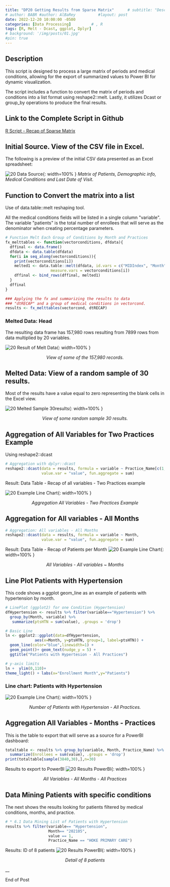 ```yaml
---
title: "DP20 Getting Results from Sparse Matrix"      # subtitle: "Description of R Scripts for data processing."
# author: BABR #author: AlBaRey          #layout: post
date: 2022-12-20 10:00:00 -0500
categories: [Data Processing]         # , R
tags: [R, Melt - Dcast, ggplot, Dplyr]
# background: '/img/posts/01.jpg'
#pin: true
---
```


## Description

This script is designed to process a large matrix of periods and medical conditions, allowing for the export of summarized values to Power BI for dynamic visualization.

The script includes a function to convert the matrix of periods and conditions into a list format using reshape2::melt. Lastly, it utilizes Dcast or group_by operations to produce the final results.


## Link to the Complete Script in Github
[R Script - Recap of Sparse Matrix](https://github.com/albarey33/Data_Analysis_R/blob/main/20%20Recap%20of%20Sparse%20Matrix%20Melt%20Dcast%20Conditions%20vs%20Periods.R)


## Initial Source. View of the CSV file in Excel.

The following is a preview of the initial CSV data presented as an Excel spreadsheet:

![20 Data Source](/images/DataProcess/20_Enrollees_with_Medical_Conditions_Six_Months2.PNG){: width=100% }
_Matrix of Patients, Demographic info, Medical Conditions and Last Date of Visit._


## Function to Convert the matrix into a list

Use of data.table::melt reshaping tool.

All the medical conditions fields will be listed in a single column "variable". The variable "patients" is the total number of enrollees that will serve as the denominator when creating percentage parameters.

```R
# Function Melt Each Group of Conditions by Month and Practices
fx_melttables <- function(vectorconditions, dfdata){
  dffinal <- data.frame()
  dfdata <- data.table(dfdata)
  for(i in seq_along(vectorconditions)){
    print(vectorconditions[i])
    melted1 <- data.table::melt(dfdata, id.vars = c("MIDIndex", "Month", "Practice_Name"), 
                    measure.vars = vectorconditions[i]) 
    dffinal <- bind_rows(dffinal, melted1)
  }
  dffinal
}

### Applying the fx and summarizing the results to data 
### "dtRECAP" and a group of medical conditions in vectorcond. 
results <- fx_melttables(vectorcond, dtRECAP)
```

### Melted Data: Head

The resulting data frame has 157,980 rows resulting from 7899 rows from data multiplied by 20 variables.

![20 Result of Melt Data](/images/DataProcess/20_Melted_Data_20_variables.PNG){: width=100% }
_<center>View of some of the 157,980 records.</center>_

## Melted Data: View of a random sample of 30 results. 

Most of the results have a value equal to zero representing the blank cells in the Excel view. 

![20 Melted Sample 30results](/images/DataProcess/20_Melted_Sample_30results.PNG){: width=100% }
_<center>View of some random sample 30 results.</center>_


## Aggregation of All Variables for Two Practices Example

Using reshape2::dcast

```R
# Aggregation with dplyr::dcast
reshape2::dcast(data = results, formula = variable ~ Practice_Name[c(1,4)], 
                value.var = "value", fun.aggregate = sum)
```

Result: Data Table - Recap of all variables - Two Practices example

![20 Example Line Chart](/images/DataProcess/20_Aggregation_Two_Practices.PNG){: width=100% }
_<center>Aggregation All Variables - Two Practices Example</center>_


## Aggregation for All variables - All Months

```R
# Aggregation: All variables - All Months
reshape2::dcast(data = results, formula = variable ~ Month, 
                value.var = "value", fun.aggregate = sum)
```

Result: Data Table - Recap of Patients per Month
![20 Example Line Chart](/images/DataProcess/20_Aggregation_Variables_Months.PNG){: width=100% }
_<center>All Variables - All variables ~ Months</center>_


## Line Plot Patients with Hypertension
This code shows a ggplot geom_line as an example of patients with hypertension by month.

```R
# LinePlot (ggplot2) for one Condition (Hypertension)
dfHypertension <- results %>% filter(variable=="Hypertension") %>% 
  group_by(Month, variable) %>% 
   summarize(ptsHTN = sum(value), .groups = 'drop')

# Basic Line
ln <- ggplot2::ggplot(data=dfHypertension, 
             aes(x=Month, y=ptsHTN, group=1, label=ptsHTN)) +
  geom_line(color="blue",linewidth=1) + 
  geom_point()+ geom_text(nudge_y = 5) + 
  ggtitle("Patients with Hypertesion - All Practices")

# y-axis limits
ln +  ylim(0,110)+
theme_light() + labs(x="Enrollment Month",y="Patients")
```
### Line chart: Patients with Hypertension
![20 Example Line Chart](/images/DataProcess/20_Line_Chart_Patients_with_Hypertension.PNG){: width=100% }
_<center>Number of Patients with Hypertension - All Practices.</center>_


## Aggregation All Variables - Months - Practices

This is the table to export that will serve as a source for a PowerBI dashboard:

```R
totaltable <- results %>% group_by(variable, Month, Practice_Name) %>%
  summarize(Enrollees = sum(value), .groups = 'drop')
print(totaltable[sample(3840,30),],n=30)
```

Results to export to PowerBI
![20 Results PowerBI](/images/DataProcess/20_Results_PowerBI.PNG){: width=100% }
_<center>All Variables - All Months - All Practices</center>_


## Data Mining Patients with specific conditions

The next shows the results looking for patients filtered by medical conditions, months, and practice. 

```R
# * 6.1 Data Mining List of Patients with Hypertension
results %>% filter(variable== "Hypertension", 
                   Month== "202105",
                   value == 1, 
                   Practice_Name == "HOKE PRIMARY CARE")
```

Results: ID of 8 patients 
![20 Results PowerBI](/images/DataProcess/20_Data_Mining_8_patients.PNG){: width=100% }
_<center>Detail of 8 patients</center>_



__

End of Post

